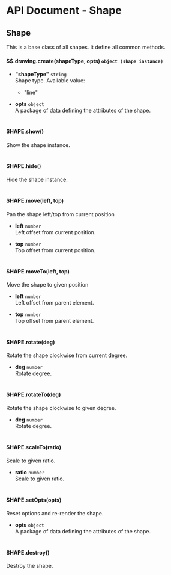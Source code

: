 # API Document - Shape

## Shape
This is a base class of all shapes. It define all common methods.

#### $$.drawing.create(shapeType, opts) ```object (shape instance)```
- **"shapeType"** ```string```  
  Shape type. Available value:
  + "line"

- **opts** ```object```  
  A package of data defining the attributes of the shape.

<h1></h1>

#### SHAPE.show()
Show the shape instance.

<h1></h1>

#### SHAPE.hide()
Hide the shape instance.

<h1></h1>

#### SHAPE.move(left, top)
Pan the shape left/top from current position

- **left** ```number```  
  Left offset from current position.

- **top** ```number```  
  Top offset from current position.

<h1></h1>

#### SHAPE.moveTo(left, top)
Move the shape to given position

- **left** ```number```  
  Left offset from parent element.

- **top** ```number```  
  Top offset from parent element.

<h1></h1>

#### SHAPE.rotate(deg)
Rotate the shape clockwise from current degree.

- **deg** ```number```  
  Rotate degree.

<h1></h1>

#### SHAPE.rotateTo(deg)
Rotate the shape clockwise to given degree.

- **deg** ```number```  
  Rotate degree.

<h1></h1>

#### SHAPE.scaleTo(ratio)
Scale to given ratio.

- **ratio** ```number```  
  Scale to given ratio.

<h1></h1>

#### SHAPE.setOpts(opts)
Reset options and re-render the shape.

- **opts** ```object```  
  A package of data defining the attributes of the shape.

<h1></h1>

#### SHAPE.destroy()
  Destroy the shape.

